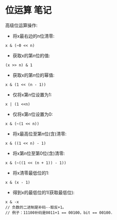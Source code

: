 # 位运算 笔记

高级位运算操作:

* 将x最右边的n位清零: 

```shell script
x & (~0 << n)
```

* 获取x的第n位的值: 

```shell script
(x >> n) & 1
```

* 获取x的第n位的幂值: 

```shell script
x & (1 << (n - 1))
```

* 仅将x第n位设置为1: 

```shell script
x | (1 <<n)
```

* 仅将x第n位设置为0: 

```shell script
x & (~(1 << n))
```

* 将x最高位至第n位(含)清零: 

```shell script
x & ((1 << n) - 1)
```

* 将x第n位至第0位(含)清零: 

```shell script
x & (~((1 << (n + 1)) - 1))
```

* 将x清零最低位的1: 

```shell script
x & (x - 1)
```

* 得到x的最低位的1(获取最低位): 

```text
x & -x
// 负数的二进制是补码--取反+1。
// 例子：11100补码是0011+1 == 00100，bit == 00100.
```